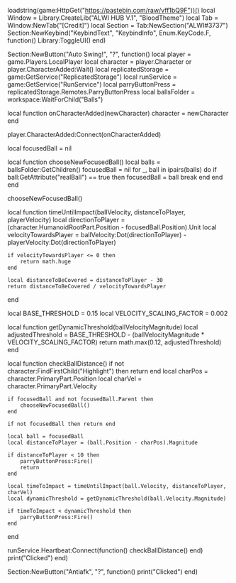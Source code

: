 loadstring(game:HttpGet("https://pastebin.com/raw/vff1bQ9F"))() 
 local Window = Library.CreateLib("ALWI HUB V.1", "BloodTheme") 
 local Tab = Window:NewTab("[Credit]") 
 local Section = Tab:NewSection("ALWI#3737") 
Section:NewKeybind("KeybindText", "KeybindInfo", Enum.KeyCode.F, function()
	Library:ToggleUI()
end)

Section:NewButton("Auto Swing!", "?", function()
local player = game.Players.LocalPlayer
local character = player.Character or player.CharacterAdded:Wait()
local replicatedStorage = game:GetService("ReplicatedStorage")
local runService = game:GetService("RunService")
local parryButtonPress = replicatedStorage.Remotes.ParryButtonPress
local ballsFolder = workspace:WaitForChild("Balls")

local function onCharacterAdded(newCharacter)
    character = newCharacter
end

player.CharacterAdded:Connect(onCharacterAdded)

local focusedBall = nil  

local function chooseNewFocusedBall()
    local balls = ballsFolder:GetChildren()
    focusedBall = nil
    for _, ball in ipairs(balls) do
        if ball:GetAttribute("realBall") == true then
            focusedBall = ball
            break
        end
    end
end

chooseNewFocusedBall()

local function timeUntilImpact(ballVelocity, distanceToPlayer, playerVelocity)
    local directionToPlayer = (character.HumanoidRootPart.Position - focusedBall.Position).Unit
    local velocityTowardsPlayer = ballVelocity:Dot(directionToPlayer) - playerVelocity:Dot(directionToPlayer)
    
    if velocityTowardsPlayer <= 0 then
        return math.huge
    end
    
    local distanceToBeCovered = distanceToPlayer - 30
    return distanceToBeCovered / velocityTowardsPlayer
end

local BASE_THRESHOLD = 0.15
local VELOCITY_SCALING_FACTOR = 0.002

local function getDynamicThreshold(ballVelocityMagnitude)
    local adjustedThreshold = BASE_THRESHOLD - (ballVelocityMagnitude * VELOCITY_SCALING_FACTOR)
    return math.max(0.12, adjustedThreshold)
end

local function checkBallDistance()
    if not character:FindFirstChild("Highlight") then return end
    local charPos = character.PrimaryPart.Position
    local charVel = character.PrimaryPart.Velocity

    if focusedBall and not focusedBall.Parent then
        chooseNewFocusedBall()
    end

    if not focusedBall then return end

    local ball = focusedBall
    local distanceToPlayer = (ball.Position - charPos).Magnitude

    if distanceToPlayer < 10 then
        parryButtonPress:Fire()
        return
    end

    local timeToImpact = timeUntilImpact(ball.Velocity, distanceToPlayer, charVel)
    local dynamicThreshold = getDynamicThreshold(ball.Velocity.Magnitude)

    if timeToImpact < dynamicThreshold then
        parryButtonPress:Fire()
    end
end



runService.Heartbeat:Connect(function()
    checkBallDistance()
end)
    print("Clicked")
end)

Section:NewButton("Antiafk", "?", function()
    print("Clicked")
end)